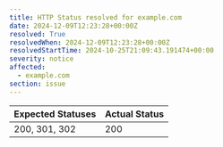 ```yaml
---
title: HTTP Status resolved for example.com
date: 2024-12-09T12:23:28+00:00Z
resolved: True
resolvedWhen: 2024-12-09T12:23:28+00:00Z
resolvedStartTime: 2024-10-25T21:09:43.191474+00:00
severity: notice
affected:
  - example.com
section: issue
---
```


| Expected Statuses | Actual Status  |
|-------------------|----------------|
| 200, 301, 302 | 200 |
